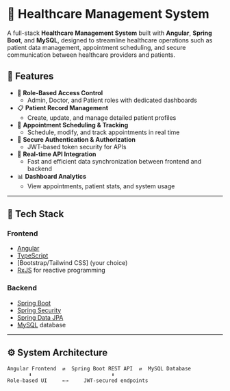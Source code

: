 # 🏥 Healthcare Management System

A full-stack **Healthcare Management System** built with **Angular**, **Spring Boot**, and **MySQL**, designed to streamline healthcare operations such as patient data management, appointment scheduling, and secure communication between healthcare providers and patients.

## 🚀 Features

- 👤 **Role-Based Access Control**
  - Admin, Doctor, and Patient roles with dedicated dashboards
- 📋 **Patient Record Management**
  - Create, update, and manage detailed patient profiles
- 📆 **Appointment Scheduling & Tracking**
  - Schedule, modify, and track appointments in real time
- 🔐 **Secure Authentication & Authorization**
  - JWT-based token security for APIs
- 🔄 **Real-time API Integration**
  - Fast and efficient data synchronization between frontend and backend
- 📊 **Dashboard Analytics**
  - View appointments, patient stats, and system usage

---

## 🧰 Tech Stack

### Frontend
- [Angular](https://angular.io/)
- [TypeScript](https://www.typescriptlang.org/)
- [Bootstrap/Tailwind CSS] (your choice)
- [RxJS](https://rxjs.dev/) for reactive programming

### Backend
- [Spring Boot](https://spring.io/projects/spring-boot)
- [Spring Security](https://spring.io/projects/spring-security)
- [Spring Data JPA](https://spring.io/projects/spring-data-jpa)
- [MySQL](https://www.mysql.com/) database

---

## ⚙️ System Architecture

```text
Angular Frontend  ⇄  Spring Boot REST API  ⇄  MySQL Database
       ⬇                          ⬆
Role-based UI     ←→     JWT-secured endpoints
